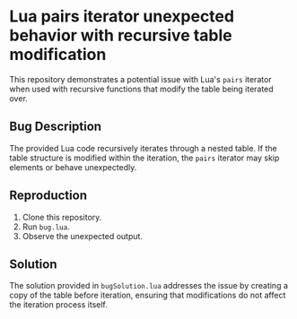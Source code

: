 # Lua pairs iterator unexpected behavior with recursive table modification

This repository demonstrates a potential issue with Lua's `pairs` iterator when used with recursive functions that modify the table being iterated over.

## Bug Description

The provided Lua code recursively iterates through a nested table.  If the table structure is modified within the iteration, the `pairs` iterator may skip elements or behave unexpectedly.

## Reproduction

1. Clone this repository.
2. Run `bug.lua`.
3. Observe the unexpected output.

## Solution

The solution provided in `bugSolution.lua` addresses the issue by creating a copy of the table before iteration, ensuring that modifications do not affect the iteration process itself.